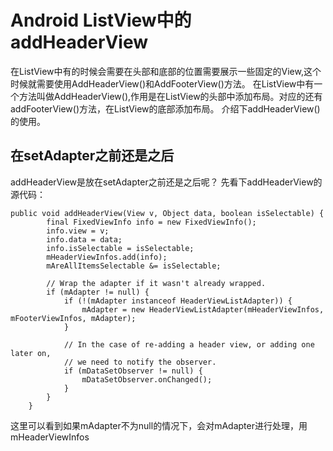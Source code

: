 # Android ListView中的addHeaderView

在ListView中有的时候会需要在头部和底部的位置需要展示一些固定的View,这个时候就需要使用AddHeaderView()和AddFooterView()方法。
在ListView中有一个方法叫做AddHeaderView(),作用是在ListView的头部中添加布局。对应的还有addFooterView()方法，在ListView的底部添加布局。
介绍下addHeaderView()的使用。
## 在setAdapter之前还是之后
addHeaderView是放在setAdapter之前还是之后呢？
先看下addHeaderView的源代码：
```
public void addHeaderView(View v, Object data, boolean isSelectable) {
        final FixedViewInfo info = new FixedViewInfo();
        info.view = v;
        info.data = data;
        info.isSelectable = isSelectable;
        mHeaderViewInfos.add(info);
        mAreAllItemsSelectable &= isSelectable;

        // Wrap the adapter if it wasn't already wrapped.
        if (mAdapter != null) {
            if (!(mAdapter instanceof HeaderViewListAdapter)) {
                mAdapter = new HeaderViewListAdapter(mHeaderViewInfos, mFooterViewInfos, mAdapter);
            }

            // In the case of re-adding a header view, or adding one later on,
            // we need to notify the observer.
            if (mDataSetObserver != null) {
                mDataSetObserver.onChanged();
            }
        }
    }
```
这里可以看到如果mAdapter不为null的情况下，会对mAdapter进行处理，用mHeaderViewInfos



